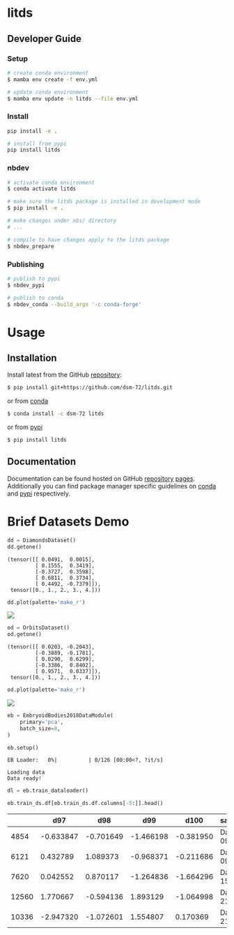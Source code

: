 # litds

<!-- WARNING: THIS FILE WAS AUTOGENERATED! DO NOT EDIT! -->

## Developer Guide

### Setup

``` sh
# create conda environment
$ mamba env create -f env.yml

# update conda environment
$ mamba env update -n litds --file env.yml
```

### Install

``` sh
pip install -e .

# install from pypi
pip install litds
```

### nbdev

``` sh
# activate conda environment
$ conda activate litds

# make sure the litds package is installed in development mode
$ pip install -e .

# make changes under nbs/ directory
# ...

# compile to have changes apply to the litds package
$ nbdev_prepare
```

### Publishing

``` sh
# publish to pypi
$ nbdev_pypi

# publish to conda
$ nbdev_conda --build_args '-c conda-forge'
```

# Usage

## Installation

Install latest from the GitHub
[repository](https://github.com/dsm-72/litds):

``` sh
$ pip install git+https://github.com/dsm-72/litds.git
```

or from [conda](https://anaconda.org/dsm-72/litds)

``` sh
$ conda install -c dsm-72 litds
```

or from [pypi](https://pypi.org/project/litds/)

``` sh
$ pip install litds
```

## Documentation

Documentation can be found hosted on GitHub
[repository](https://github.com/dsm-72/litds)
[pages](https://dsm-72.github.io/litds/). Additionally you can find
package manager specific guidelines on
[conda](https://anaconda.org/dsm-72/litds) and
[pypi](https://pypi.org/project/litds/) respectively.

# Brief Datasets Demo

``` python
dd = DiamondsDataset()
dd.getone()
```

    (tensor([[ 0.0491,  0.0015],
             [ 0.1555,  0.3419],
             [-0.3727,  0.3598],
             [ 0.6811,  0.3734],
             [ 0.4492, -0.7379]]),
     tensor([0., 1., 2., 3., 4.]))

``` python
dd.plot(palette='mako_r')
```

![](index_files/figure-commonmark/cell-3-output-1.png)

``` python
od = OrbitsDataset()
od.getone()
```

    (tensor([[ 0.0203, -0.2043],
             [-0.3889, -0.1781],
             [ 0.0290,  0.6299],
             [-0.3386,  0.8402],
             [ 0.9571,  0.0337]]),
     tensor([0., 1., 2., 3., 4.]))

``` python
od.plot(palette='mako_r')
```

![](index_files/figure-commonmark/cell-5-output-1.png)

``` python
eb = EmbryoidBodies2018DataModule(
    primary='pca',
    batch_size=8,
)
```

``` python
eb.setup()
```

    EB Loader:   0%|          | 0/126 [00:00<?, ?it/s]

    Loading data
    Data ready!

``` python
dl = eb.train_dataloader()
```

``` python
eb.train_ds.df[eb.train_ds.df.columns[-5:]].head()
```

<div>
<style scoped>
    .dataframe tbody tr th:only-of-type {
        vertical-align: middle;
    }
&#10;    .dataframe tbody tr th {
        vertical-align: top;
    }
&#10;    .dataframe thead th {
        text-align: right;
    }
</style>

|       | d97       | d98       | d99       | d100      | samples   |
|-------|-----------|-----------|-----------|-----------|-----------|
| 4854  | -0.633847 | -0.701649 | -1.466198 | -0.381950 | Day 06-09 |
| 6121  | 0.432789  | 1.089373  | -0.968371 | -0.211686 | Day 06-09 |
| 7620  | 0.042552  | 0.870117  | -1.264836 | -1.664296 | Day 12-15 |
| 12560 | 1.770667  | -0.594136 | 1.893129  | -1.064998 | Day 18-21 |
| 10336 | -2.947320 | -1.072601 | 1.554807  | 0.170369  | Day 18-21 |

</div>
